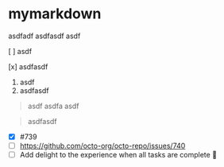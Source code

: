 # mymarkdown

asdfadf
asdfasdf
asdf

[ ] asdf

[x] asdfasdf

1. asdf
1. asdfasdf

> asdf
asdfa
> asdf

> asdfasdf

- [x] #739
- [ ] https://github.com/octo-org/octo-repo/issues/740
- [ ] Add delight to the experience when all tasks are complete :tada:
